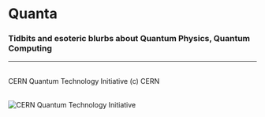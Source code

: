 # Quanta
<h3>Tidbits and esoteric blurbs about Quantum Physics, Quantum Computing </h3>
<hr>
<br>
CERN Quantum Technology Initiative (c) CERN <br><br>

![CERN Quantum Technology Initiative](https://user-images.githubusercontent.com/105838089/188542407-4b605f72-a351-45f3-aa98-46c0348f937c.jpg)
